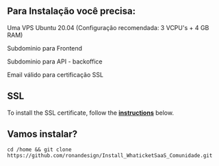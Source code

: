 ## Para Instalação você precisa:

Uma VPS Ubuntu 20.04 (Configuração recomendada: 3 VCPU's + 4 GB RAM)

Subdominio para Frontend

Subdominio para API - backoffice

Email válido para certificação SSL

## SSL

To install the SSL certificate, follow the **[instructions](https://certbot.eff.org/instructions?ws=other&os=ubuntufocal)** below.

## Vamos instalar?

    cd /home && git clone https://github.com/ronandesign/Install_WhaticketSaaS_Comunidade.git


